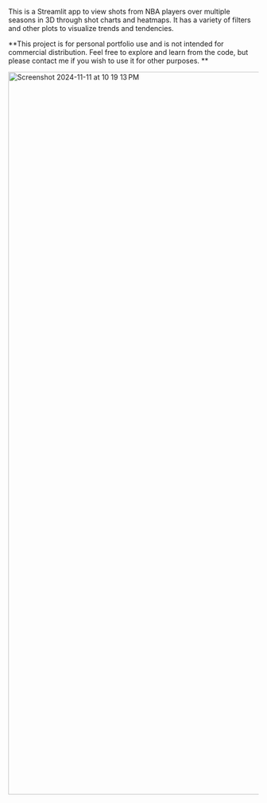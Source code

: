 This is a Streamlit app to view shots from NBA players over multiple seasons in 3D through shot charts and heatmaps. It has a variety of filters and other plots to visualize trends and tendencies.

**This project is for personal portfolio use and is not intended for commercial distribution. Feel free to explore and learn from the code, but please contact me if you wish to use it for other purposes. **

<img width="1453" alt="Screenshot 2024-11-11 at 10 19 13 PM" src="https://github.com/user-attachments/assets/a078b159-bff5-43f8-b754-625f95da1272">
